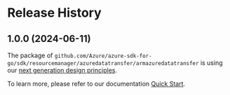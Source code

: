 # Release History

## 1.0.0 (2024-06-11)

The package of `github.com/Azure/azure-sdk-for-go/sdk/resourcemanager/azuredatatransfer/armazuredatatransfer` is using our [next generation design principles](https://azure.github.io/azure-sdk/general_introduction.html).

To learn more, please refer to our documentation [Quick Start](https://aka.ms/azsdk/go/mgmt).